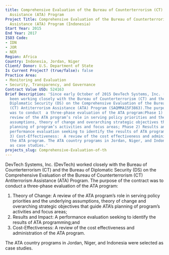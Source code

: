 ```yaml
---
title: Comprehensive Evaluation of the Bureau of Counterterrorism (CT) Antiterrorism
  Assistance (ATA) Program
Project Title: Comprehensive Evaluation of the Bureau of Counterterrorism (CT) Antiterrorism
  Assistance (ATA) Program (Indonesia)
Start Year: 2015
End Year: 2017
ISO3 Code:
- IDN
- JOR
- NER
Region: Africa
Country: Indonesia, Jordan, Niger
Client/ Donor: U.S. Department of State
Is Current Project? (true/false): false
Practice Area:
- Monitoring and Evaluation
- Security, Transparency, and Governance
Contract Value USD: 524163
Brief Description: 'Since early October of 2015 DevTech Systems, Inc. (DevTech) has
  been working closely with the Bureau of Counterterrorism (CT) and the Bureau of
  Diplomatic Security (DS) on the Comprehensive Evaluation of the Bureau of Counterterrorism
  (CT) Antiterrorism Assistance (ATA) Program (SAQMMA15F3863).The purpose of the contract
  was to conduct  a three-phase evaluation of the ATA program:Phase 1) Theory of Change:  A
  review of the ATA program’s role in serving policy priorities and the underlying
  assumptions, theory of change and overarching strategic objectives that guide ATA’s
  planning of program’s activities and focus areas; Phase 2) Results and Impact:  A
  performance evaluation seeking to identify the results of ATA programming;Phase
  3) Cost-Effectiveness:  A review of the cost effectiveness and administration of
  the ATA program. The ATA country programs in Jordan, Niger, and Indonesia were selected
  as case studies.'
projects_slug: Comprehensive-Evaluation-of-th
---
```


DevTech Systems, Inc. (DevTech) worked closely with the Bureau of Counterterrorism (CT) and the Bureau of Diplomatic Security (DS) on the Comprehensive Evaluation of the Bureau of Counterterrorism (CT) Antiterrorism Assistance (ATA) Program. The purpose of the contract was to conduct  a three-phase evaluation of the ATA program:
1. Theory of Change:  A review of the ATA program’s role in serving policy priorities and the underlying assumptions, theory of change and overarching strategic objectives that guide ATA’s planning of program’s activities and focus areas;
2. Results and Impact:  A performance evaluation seeking to identify the results of ATA programming;and
3. Cost-Effectiveness:  A review of the cost effectiveness and administration of the ATA program. 

The ATA country programs in Jordan, Niger, and Indonesia were selected as case studies.
